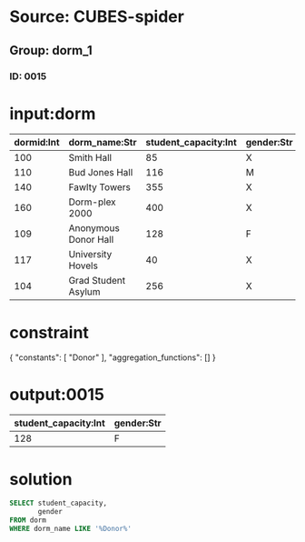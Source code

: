 # Source: CUBES-spider
## Group: dorm_1
### ID: 0015

# input:dorm

| dormid:Int | dorm_name:Str | student_capacity:Int | gender:Str |
|---|---|---|---|
| 100 | Smith Hall | 85 | X |
| 110 | Bud Jones Hall | 116 | M |
| 140 | Fawlty Towers | 355 | X |
| 160 | Dorm-plex 2000 | 400 | X |
| 109 | Anonymous Donor Hall | 128 | F |
| 117 | University Hovels | 40 | X |
| 104 | Grad Student Asylum | 256 | X |

# constraint

{
  "constants": [
    "Donor"
  ],
  "aggregation_functions": []
}

# output:0015

| student_capacity:Int | gender:Str |
|---|---|
| 128 | F |

# solution

```sql
SELECT student_capacity,
       gender
FROM dorm
WHERE dorm_name LIKE '%Donor%'
```
